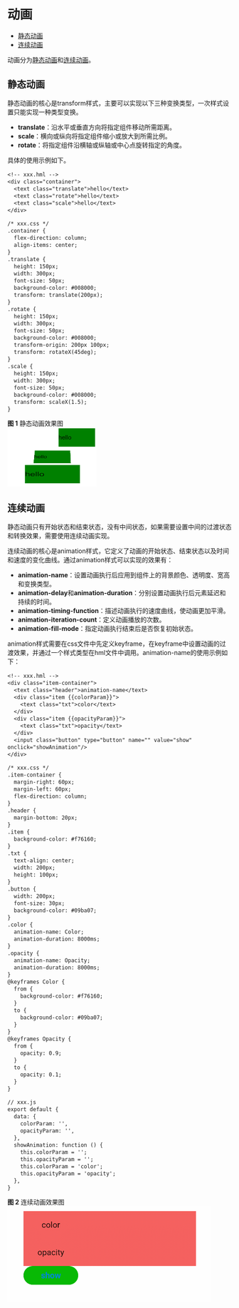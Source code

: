 # 动画<a name="ZH-CN_TOPIC_0000001063908646"></a>

-   [静态动画](#section456613911492)
-   [连续动画](#section17836125204914)

动画分为[静态动画](#section456613911492)和[连续动画](#section17836125204914)。

## 静态动画<a name="section456613911492"></a>

静态动画的核心是transform样式，主要可以实现以下三种变换类型，一次样式设置只能实现一种类型变换。

-   **translate**：沿水平或垂直方向将指定组件移动所需距离。
-   **scale**：横向或纵向将指定组件缩小或放大到所需比例。
-   **rotate**：将指定组件沿横轴或纵轴或中心点旋转指定的角度。

具体的使用示例如下。

```
<!-- xxx.hml -->
<div class="container">
  <text class="translate">hello</text>
  <text class="rotate">hello</text>
  <text class="scale">hello</text>
</div>
```

```
/* xxx.css */
.container {
  flex-direction: column;
  align-items: center;
}
.translate {
  height: 150px;
  width: 300px;
  font-size: 50px;
  background-color: #008000;
  transform: translate(200px);
}
.rotate {
  height: 150px;
  width: 300px;
  font-size: 50px;
  background-color: #008000;
  transform-origin: 200px 100px;
  transform: rotateX(45deg);
}
.scale {
  height: 150px;
  width: 300px;
  font-size: 50px;
  background-color: #008000;
  transform: scaleX(1.5);
}
```

**图 1**  静态动画效果图<a name="fig454415020219"></a>  
![](figures/静态动画效果图.png "静态动画效果图")

## 连续动画<a name="section17836125204914"></a>

静态动画只有开始状态和结束状态，没有中间状态，如果需要设置中间的过渡状态和转换效果，需要使用连续动画实现。

连续动画的核心是animation样式，它定义了动画的开始状态、结束状态以及时间和速度的变化曲线。通过animation样式可以实现的效果有：

-   **animation-name**：设置动画执行后应用到组件上的背景颜色、透明度、宽高和变换类型。
-   **animation-delay**和**animation-duration**：分别设置动画执行后元素延迟和持续的时间。
-   **animation-timing-function**：描述动画执行的速度曲线，使动画更加平滑。
-   **animation-iteration-count**：定义动画播放的次数。
-   **animation-fill-mode**：指定动画执行结束后是否恢复初始状态。

animation样式需要在css文件中先定义keyframe，在keyframe中设置动画的过渡效果，并通过一个样式类型在hml文件中调用。animation-name的使用示例如下：

```
<!-- xxx.hml -->
<div class="item-container">
  <text class="header">animation-name</text>
  <div class="item {{colorParam}}">
    <text class="txt">color</text>
  </div>
  <div class="item {{opacityParam}}">
    <text class="txt">opacity</text>
  </div>
  <input class="button" type="button" name="" value="show" onclick="showAnimation"/>
</div>
```

```
/* xxx.css */
.item-container {
  margin-right: 60px;
  margin-left: 60px;
  flex-direction: column;
}
.header {
  margin-bottom: 20px;
}
.item {
  background-color: #f76160;
}
.txt {
  text-align: center;
  width: 200px;
  height: 100px;
}
.button {
  width: 200px;
  font-size: 30px;
  background-color: #09ba07;
}
.color {
  animation-name: Color;
  animation-duration: 8000ms;
}
.opacity {
  animation-name: Opacity;
  animation-duration: 8000ms;
}
@keyframes Color {
  from {
    background-color: #f76160;
  }
  to {
    background-color: #09ba07;
  }
}
@keyframes Opacity {
  from {
    opacity: 0.9;
  }
  to {
    opacity: 0.1;
  }
}
```

```
// xxx.js
export default {
  data: {
    colorParam: '',
    opacityParam: '',
  },
  showAnimation: function () {
    this.colorParam = '';
    this.opacityParam = '';
    this.colorParam = 'color';
    this.opacityParam = 'opacity';
  },
}
```

**图 2**  连续动画效果图<a name="fig1173091112515"></a>  
![](figures/连续动画效果图.gif "连续动画效果图")

